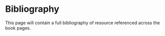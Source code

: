 # Bibliography

This page will contain a full bibliography of resource referenced across the book pages.

```{bibliography}
```